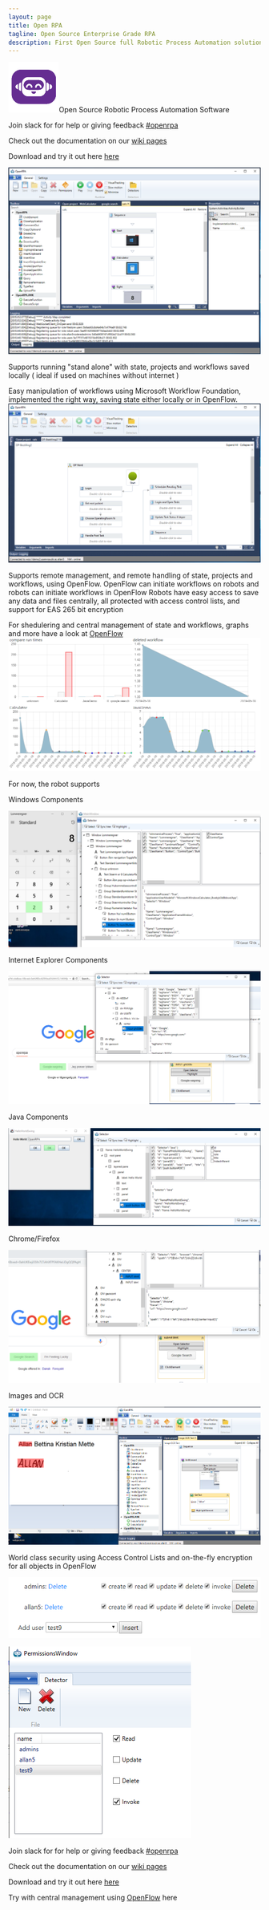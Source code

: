 ```yaml
---
layout: page
title: Open RPA
tagline: Open Source Enterprise Grade RPA
description: First Open Source full Robotic Process Automation solution
---
```


![OpenRPA](img/OpenRPA-logo.png)Open Source Robotic Process Automation Software

Join slack for for help or giving feedback [#openrpa](https://join.slack.com/t/openrpa/shared_invite/enQtNjI2ODE5NDIzNDg5LWI4YjFhZDI2OGJmZjA2MTNmNjNkZDRkMWU3MjgzMzY3NGM4MzI0OTFhY2Y2YzJlYmY4MTQzYWU1NGRhYmMxNmI)

Check out the documentation on our [wiki pages](https://github.com/open-rpa/openrpa/wiki)

Download and try it out here [here](https://github.com/open-rpa/openrpa/releases/download/1.0.87/OpenRPA.exe) 

![1564858527749](img/MainWindowProjects.png)

Supports running "stand alone" with state, projects and workflows saved locally ( ideal if used on machines without internet )

Easy manipulation of workflows using Microsoft Workflow Foundation, implemented the right way, saving state either locally or in OpenFlow.
![1564859078327](img/EditWorkflow.png)

Supports remote management, and remote handling of state, projects and workflows, using OpenFlow.
OpenFlow can initiate workflows on robots and robots can initiate workflows in OpenFlow
Robots have easy access to save any data and files centrally, all protected with access control lists, and support for EAS 265 bit encryption

For shedulering and central management of state and workflows, graphs and more have a look at [OpenFlow](https://github.com/open-rpa/OpenFlow)
<img src="img/graphs.png" alt="Workflow graphs in OpenFlow"/>

For now, the robot supports 

Windows Components

<img src="img/SelectorWindows.png" alt="Selector with Windows component"/>

Internet Explorer Components

<img src="img/SelectorIE.png" alt="Selector with Internet Explorer component"/>

Java Components

<img src="img/SelectorJava.png" alt="Selector with Internet Explorer component"/>

Chrome/Firefox

![1558724619238](img/SelectorNative.png)

Images and OCR

![1564859912607](img/1564859912607.png)

World class security using Access Control Lists and on-the-fly encryption for all objects in OpenFlow

![1563285742425](img/1563285742425.png)

![1563285778264](img/1563285778264.png)

Join slack for for help or giving feedback [#openrpa](https://join.slack.com/t/openrpa/shared_invite/enQtNjI2ODE5NDIzNDg5LWI4YjFhZDI2OGJmZjA2MTNmNjNkZDRkMWU3MjgzMzY3NGM4MzI0OTFhY2Y2YzJlYmY4MTQzYWU1NGRhYmMxNmI)

Check out the documentation on our [wiki pages](https://github.com/open-rpa/openrpa/wiki)

Download and try it out here [here](https://github.com/open-rpa/openrpa/releases/download/1.0.87/OpenRPA.exe) 

Try with central management using [OpenFlow](https://github.com/open-rpa/OpenFlow) here

